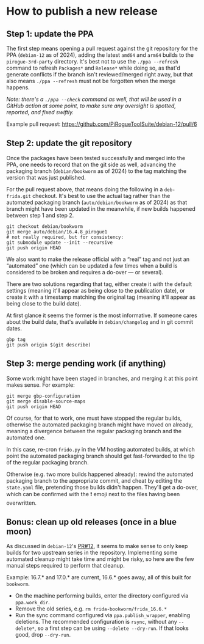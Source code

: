 # How to publish a new release

## Step 1: update the PPA

The first step means opening a pull request against the git repository for the
PPA (`debian-12` as of 2024), adding the latest `amd64` and `arm64` builds to
the `pirogue-3rd-party` directory. It's best not to use the `./ppa --refresh`
command to refresh `Packages*` and `Release*` while doing so, as that'd generate
conflicts if the branch isn't reviewed/merged right away, but that also means
`./ppa --refresh` must not be forgotten when the merge happens.

*Note: there's a `./ppa --check` command as well, that will be used in a GitHub
action at some point, to make sure any oversight is spotted, reported, and fixed
swiftly.*

Example pull request: https://github.com/PiRogueToolSuite/debian-12/pull/6


## Step 2: update the git repository

Once the packages have been tested successfully and merged into the PPA, one
needs to record that on the git side as well, advancing the packaging branch
(`debian/bookworm` as of 2024) to the tag matching the version that was just
published.

For the pull request above, that means doing the following in a `deb-frida.git`
checkout. It's best to use the actual tag rather than the automated packaging
branch (`auto/debian/bookworm` as of 2024) as that branch might have been
updated in the meanwhile, if new builds happened between step 1 and step 2.

    git checkout debian/bookworm
    git merge auto/debian/16.4.8_pirogue1
    # not really required, but for consistency:
    git submodule update --init --recursive
    git push origin HEAD

We also want to make the release official with a “real” tag and not just an
“automated” one (which can be updated a few times when a build is considered to
be broken and requires a do-over — or several).

There are two solutions regarding that tag, either create it with the default
settings (meaning it'll appear as being close to the publication date), or
create it with a timestamp matching the original tag (meaning it'll appear as
being close to the build date).

At first glance it seems the former is the most informative. If someone cares
about the build date, that's available in `debian/changelog` and in git commit
dates.

    gbp tag
    git push origin $(git describe)


## Step 3: merge pending work (if anything)

Some work might have been staged in branches, and merging it at this point makes
sense. For example:

    git merge gbp-configuration
    git merge disable-source-maps
    git push origin HEAD

Of course, for that to work, one must have stopped the regular builds, otherwise
the automated packaging branch might have moved on already, meaning a divergence
between the regular packaging branch and the automated one.

In this case, re-cron `frido.py` in the VM hosting automated builds, at which
point the automated packaging branch should get fast-forwarded to the tip of the
regular packaging branch.

Otherwise (e.g. two more builds happened already): rewind the automated
packaging branch to the appropriate commit, and cheat by editing the
`state.yaml` file, pretending those builds didn't happen. They'll get a do-over,
which can be confirmed with the ❗ emoji next to the files having been
overwritten.


## Bonus: clean up old releases (once in a blue moon)

As discussed in `debian-12`'s [PR#12](https://github.com/PiRogueToolSuite/debian-12/pull/22),
it seems to make sense to only keep builds for two upstream series in the
repository. Implementing some automated cleanup might take time and might be
risky, so here are the few manual steps required to perform that cleanup.

Example: 16.7.\* and 17.0.\* are current, 16.6.\* goes away, all of this built
for `bookworm`.

 - On the machine performing builds, enter the directory configured via
   `ppa.work_dir`.
 - Remove the old series, e.g. `rm frida-bookworm/frida_16.6.*`
 - Run the sync command configured via `ppa.publish_wrapper`, enabling
   deletions. The recommended configuration is `rsync`, without any
   `--delete*`, so a first step can be using `--delete --dry-run`. If that
   looks good, drop `--dry-run`.
